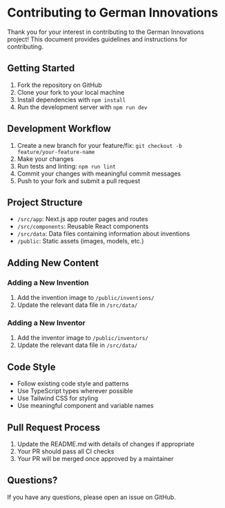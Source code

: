 # Contributing to German Innovations

Thank you for your interest in contributing to the German Innovations project! This document provides guidelines and instructions for contributing.

## Getting Started

1. Fork the repository on GitHub
2. Clone your fork to your local machine
3. Install dependencies with `npm install`
4. Run the development server with `npm run dev`

## Development Workflow

1. Create a new branch for your feature/fix: `git checkout -b feature/your-feature-name`
2. Make your changes
3. Run tests and linting: `npm run lint`
4. Commit your changes with meaningful commit messages
5. Push to your fork and submit a pull request

## Project Structure

- `/src/app`: Next.js app router pages and routes
- `/src/components`: Reusable React components
- `/src/data`: Data files containing information about inventions
- `/public`: Static assets (images, models, etc.)

## Adding New Content

### Adding a New Invention

1. Add the invention image to `/public/inventions/`
2. Update the relevant data file in `/src/data/`

### Adding a New Inventor

1. Add the inventor image to `/public/inventors/`
2. Update the relevant data file in `/src/data/`

## Code Style

- Follow existing code style and patterns
- Use TypeScript types wherever possible
- Use Tailwind CSS for styling
- Use meaningful component and variable names

## Pull Request Process

1. Update the README.md with details of changes if appropriate
2. Your PR should pass all CI checks
3. Your PR will be merged once approved by a maintainer

## Questions?

If you have any questions, please open an issue on GitHub. 